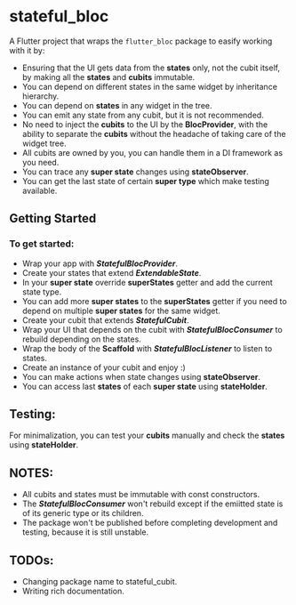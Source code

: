 # stateful_bloc

A Flutter project that wraps the `flutter_bloc` package to easify working with it by:

- Ensuring that the UI gets data from the **states** only, not the cubit itself, by making all the **states** and **cubits** immutable.
- You can depend on different states in the same widget by inheritance hierarchy.
- You can depend on **states** in any widget in the tree.
- You can emit any state from any cubit, but it is not recommended.
- No need to inject the **cubits** to the UI by the **BlocProvider**, with the ability to separate the **cubits** without the headache of taking care of the widget tree.
- All cubits are owned by you, you can handle them in a DI framework as you need.
- You can trace any **super state** changes using **stateObserver**.
- You can get the last state of certain **super type** which make testing available.

## Getting Started

### To get started:

- Wrap your app with ***StatefulBlocProvider***.
- Create your states that extend ***ExtendableState***.
- In your **super state** override **superStates** getter and add the current state type.
- You can add more **super states** to the **superStates** getter if you need to depend on multiple **super states** for the same widget.
- Create your cubit that extends ***StatefulCubit***.
- Wrap your UI that depends on the cubit with ***StatefulBlocConsumer*** to rebuild depending on the states.
- Wrap the body of the **Scaffold** with ***StatefulBlocListener*** to listen to states. 
- Create an instance of your cubit and enjoy :)
- You can make actions when state changes using **stateObserver**.
- You can access last **states** of each **super state** using **stateHolder**.

## Testing:

For minimalization, you can test your **cubits** manually and check the **states** using **stateHolder**.

## NOTES:

- All cubits and states must be immutable with const constructors.
- The ***StatefulBlocConsumer*** won't rebuild except if the emiitted state is of its generic type or its children.
- The package won't be published before completing development and testing, because it is still unstable.

## TODOs:

- Changing package name to stateful_cubit.
- Writing rich documentation.
